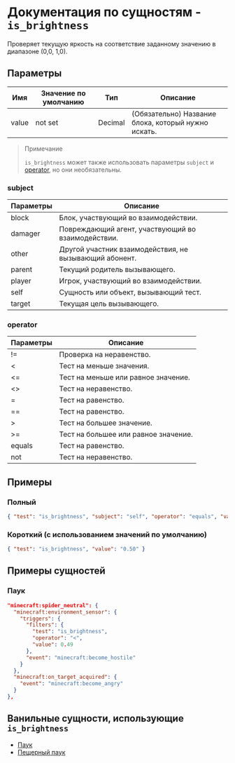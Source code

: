 # Документация по сущностям - `is_brightness`

Проверяет текущую яркость на соответствие заданному значению в диапазоне (0,0, 1,0).

## Параметры

| Имя   | Значение по умолчанию | Тип     | Описание                                            |
|-------|-----------------------|---------|-----------------------------------------------------|
| value | not set               | Decimal | (Обязательно) Название блока, который нужно искать. |

> Примечание
> 
> `is_brightness` может также использовать параметры `subject` и [operator](../../../../Others/Operators.md), но они необязательны.

### subject

| Параметры | Описание                                               |
|-----------|--------------------------------------------------------|
| block     | Блок, участвующий во взаимодействии.                   |
| damager   | Повреждающий агент, участвующий во взаимодействии.     |
| other     | Другой участник взаимодействия, не вызывающий абонент. |
| parent    | Текущий родитель вызывающего.                          |
| player    | Игрок, участвующий во взаимодействии.                  |
| self      | Сущность или объект, вызывающий тест.                  |
| target    | Текущая цель вызывающего.                              |

### operator

| Параметры | Описание                             |
|-----------|--------------------------------------|
| !=        | Проверка на неравенство.             |
| <         | Тест на меньше значения.             |
| <=        | Тест на меньше или равное значение.  |
| <>        | Тест на неравенство.                 |
| =         | Тест на равенство.                   |
| ==        | Тест на равенство.                   |
| \>        | Тест на большее значение.            |
| >=        | Тест на большее или равное значение. |
| equals    | Тест на равенство.                   |
| not       | Тест на неравенство.                 |

## Примеры

### Полный

``` json
{ "test": "is_brightness", "subject": "self", "operator": "equals", "value": "0.50" }
```

### Короткий (с использованием значений по умолчанию)

``` json
{ "test": "is_brightness", "value": "0.50" }
```

## Примеры сущностей

### Паук

``` json
"minecraft:spider_neutral": {
  "minecraft:environment_sensor": {
    "triggers": {
      "filters": {
        "test": "is_brightness",
        "operator": "<",
        "value": 0.49
      },
      "event": "minecraft:become_hostile"
    }
  },
  "minecraft:on_target_acquired": {
    "event": "minecraft:become_angry"
  }
},
```

## Ванильные сущности, использующие `is_brightness`

+ [Паук](../../../../Others/Entities/spider.md)
+ [Пещерный паук](../../../../Others/Entities/cave_spider.md)
